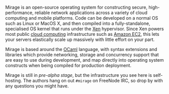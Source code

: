 Mirage is an open-source operating system for constructing secure, high-performance, reliable network applications across a variety of cloud computing and mobile platforms.  Code can be developed on a normal OS such as Linux or MacOS X, and then compiled into a fully-standalone, specialised OS kernel that runs under the [Xen](http://xen.org/) hypervisor.  Since Xen powers most public [cloud computing](http://en.wikipedia.org/Cloud_computing) infrastructure such as [Amazon EC2](http://aws.amazon.com), this lets your servers elastically scale up massively with little effort on your part.

Mirage is based around the [OCaml](http://caml.inria.fr/) language, with syntax extensions and libraries which provide networking, storage and concurrency support that are easy to use during development, and map directly into operating system constructs when being compiled for production deployment.

Mirage is still in *pre-alpha stage*, but the infrastructure you see here is self-hosting. The authors hang on out `#mirage` on FreeNode IRC, so drop by with any questions you might have.
